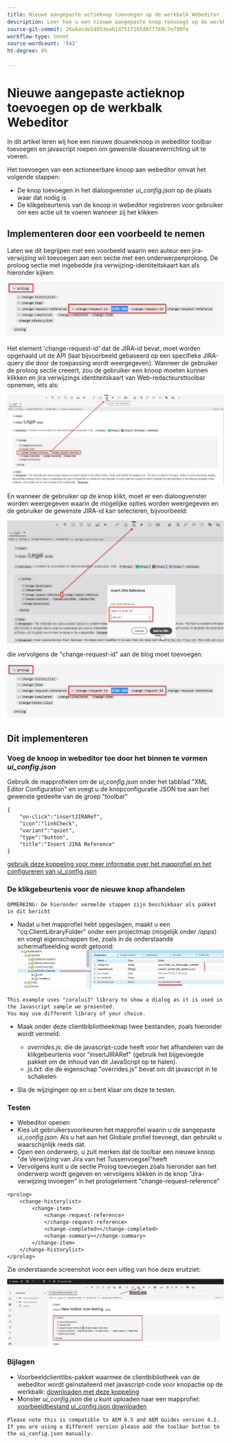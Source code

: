 ```yaml
---
title: Nieuwe aangepaste actieknop toevoegen op de werkbalk Webeditor
description: Leer hoe u een nieuwe aangepaste knop toevoegt op de werkbalk voor spetters en javascript aanroept om deze aan te passen.
source-git-commit: 26a6acde54953eab1d751f165d0f7769c7e790fe
workflow-type: tm+mt
source-wordcount: '543'
ht-degree: 0%

---
```


# Nieuwe aangepaste actieknop toevoegen op de werkbalk Webeditor

In dit artikel leren wij hoe een nieuwe douaneknoop in webeditor toolbar toevoegen en javascript roepen om gewenste douaneverrichting uit te voeren.

Het toevoegen van een actioneerbare knoop aan webeditor omvat het volgende stappen:
- De knop toevoegen in het dialoogvenster *ui_config.json* op de plaats waar dat nodig is
- De klikgebeurtenis van de knoop in webeditor registreren voor gebruiker om een actie uit te voeren wanneer zij het klikken


## Implementeren door een voorbeeld te nemen

Laten we dit begrijpen met een voorbeeld waarin een auteur een jira-verwijzing wil toevoegen aan een sectie met een onderwerpenproloog. De proloog sectie met ingebedde jira verwijzing-identiteitskaart kan als hieronder kijken:

![Prologsectie met verwijzing naar JIRA-id](../../../assets/authoring/webeditor-add-customtoolbarbutton-prolog-sample.png)

Het element &#39;change-request-id&#39; dat de JIRA-id bevat, moet worden opgehaald uit de API (laat bijvoorbeeld gebaseerd op een specifieke JIRA-query die door de toepassing wordt weergegeven). Wanneer de gebruiker de proloog sectie creeert, zou de gebruiker een knoop moeten kunnen klikken en jira verwijzings identiteitskaart van Web-redacteursttoolbar opnemen, iets als:

![Sectie Prolog - verwijzing JIRA toevoegen](../../../assets/authoring/webeditor-add-customtoolbarbutton-prolog-insertjirareference.png)

En wanneer de gebruiker op de knop klikt, moet er een dialoogvenster worden weergegeven waarin de mogelijke opties worden weergegeven en de gebruiker de gewenste JIRA-id kan selecteren, bijvoorbeeld:

![Dialoogvenster JIRA-id toevoegen in het gedeelte Prolog](../../../assets/authoring/webeditor-add-customtoolbarbutton-prolog-insertjirareference-dialog.png)

die vervolgens de &quot;change-request-id&quot; aan de blog moet toevoegen:

![Prologsectie met verwijzing naar JIRA-id](../../../assets/authoring/webeditor-add-customtoolbarbutton-prolog-sample.png)



## Dit implementeren


### Voeg de knoop in webeditor toe door het binnen te vormen *ui_config.json*

Gebruik de mapprofielen om de *ui_config.json* onder het tabblad &quot;XML Editor Configuration&quot; en voegt u de knopconfiguratie JSON toe aan het gewenste gedeelte van de groep &quot;toolbar&quot;

```
{
    "on-click":"insertJIRARef",
    "icon":"linkCheck",
    "variant":"quiet",
    "type":"button",
    "title":"Insert JIRA Reference"
}
```

[gebruik deze koppeling voor meer informatie over het mapprofiel en het configureren van ui_config.json](https://experienceleague.adobe.com/docs/experience-manager-guides-learn/videos/advanced-user-guide/editor-configuration.html?lang=en)


### De klikgebeurtenis voor de nieuwe knop afhandelen

    OPMERKING: De hieronder vermelde stappen zijn beschikbaar als pakket in dit bericht


- Nadat u het mapprofiel hebt opgeslagen, maakt u een &quot;cq:ClientLibraryFolder&quot; onder een projectmap (mogelijk onder */apps*) en voegt eigenschappen toe, zoals in de onderstaande schermafbeelding wordt getoond:
   ![Instellingen voor clientbibliotheek voor webeditor](../../../assets/authoring/webeditor-add-customtoolbarbutton-clientlibrarysettings.png)

```
This example uses "coralui3" library to show a dialog as it is used in the Javascript sample we presented.
You may use different library of your choice.
```

- Maak onder deze clientbibliotheekmap twee bestanden, zoals hieronder wordt vermeld:
   - *overrides.js*: die de javascript-code heeft voor het afhandelen van de klikgebeurtenis voor &quot;insertJIRARef&quot; (gebruik het bijgevoegde pakket om de inhoud van dit JavaScript op te halen).
   - *js.txt*: die de eigenschap &quot;overrides.js&quot; bevat om dit javascript in te schakelen

- Sla de wijzigingen op en u bent klaar om deze te testen.


### Testen

- Webeditor openen
- Kies uit gebruikersvoorkeuren het mapprofiel waarin u de aangepaste *ui_config.json*. Als u het aan het Globale profiel toevoegt, dan gebruikt u waarschijnlijk reeds dat.
- Open een onderwerp, u zult merken dat de toolbar een nieuwe knoop &quot;de Verwijzing van Jira van het Tussenvoegsel&quot;heeft
- Vervolgens kunt u de sectie Prolog toevoegen zoals hieronder aan het onderwerp wordt gegeven en vervolgens klikken in de knop &quot;Jira-verwijzing invoegen&quot; in het prologelement &quot;change-request-reference&quot;

```
<prolog>
    <change-historylist>
        <change-item>
            <change-request-reference>
            </change-request-reference>
            <change-completed></change-completed>
            <change-summary></change-summary>
        </change-item>
    </change-historylist>
</prolog>
```

Zie onderstaande screenshot voor een uitleg van hoe deze eruitziet:

![Nieuwe knop testen](../../../assets/authoring/webeditor-add-customtoolbarbutton-testing.png)


### Bijlagen

- Voorbeeldclientlibs-pakket waarmee de clientbibliotheek van de webeditor wordt geïnstalleerd met javascript-code voor knopactie op de werkbalk: [downloaden met deze koppeling](../../../assets/authoring/webeditor-addbuttonontoolbar-insertjira-clientlib.zip)
- Monster *ui_config.json* die u kunt uploaden naar een mapprofiel: [voorbeeldbestand ui_config.json downloaden](../../../assets/authoring/sample_ui_config_Guides4.2-InsertJiraReference.json)

```
Please note this is compatible to AEM 6.5 and AEM Guides version 4.2.
If you are using a different version please add the toolbar button to the ui_config.json manually.
```
